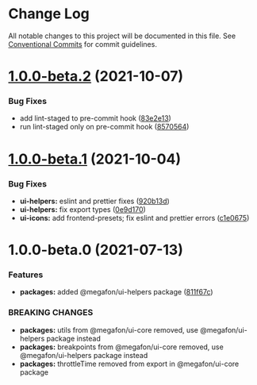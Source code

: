 # Change Log

All notable changes to this project will be documented in this file.
See [Conventional Commits](https://conventionalcommits.org) for commit guidelines.

# [1.0.0-beta.2](https://github.com/MegafonWebLab/megafon-ui/compare/@megafon/ui-helpers@1.0.0-beta.1...@megafon/ui-helpers@1.0.0-beta.2) (2021-10-07)


### Bug Fixes

* add lint-staged to pre-commit hook ([83e2e13](https://github.com/MegafonWebLab/megafon-ui/commit/83e2e1304c92cd0125e80fa0c2879e28476499d9))
* run lint-staged only on pre-commit hook ([8570564](https://github.com/MegafonWebLab/megafon-ui/commit/857056423e738135f6d0866df8c0166ce9bd289e))





# [1.0.0-beta.1](https://github.com/MegafonWebLab/megafon-ui/compare/@megafon/ui-helpers@1.0.0-beta.0...@megafon/ui-helpers@1.0.0-beta.1) (2021-10-04)


### Bug Fixes

* **ui-helpers:** eslint and prettier fixes ([920b13d](https://github.com/MegafonWebLab/megafon-ui/commit/920b13d232aa107e974b742a1bc11c0e49d4d955))
* **ui-helpers:** fix export types ([0e9d170](https://github.com/MegafonWebLab/megafon-ui/commit/0e9d17090780eaa2f916c21ae90b5c7e2355ba71))
* **ui-icons:** add frontend-presets; fix eslint and prettier errors ([c1e0675](https://github.com/MegafonWebLab/megafon-ui/commit/c1e06758c2b6002a3011d7e98a745f1f25186714))





# 1.0.0-beta.0 (2021-07-13)


### Features

* **packages:** added @megafon/ui-helpers package ([811f67c](https://github.com/MegafonWebLab/megafon-ui/commit/811f67c26c87e2582e461c03223b12344513ecac))


### BREAKING CHANGES

* **packages:** utils from @megafon/ui-core removed, use @megafon/ui-helpers package instead
* **packages:** breakpoints from @megafon/ui-core removed, use @megafon/ui-helpers package instead
* **packages:** throttleTime removed from export in @megafon/ui-core package
